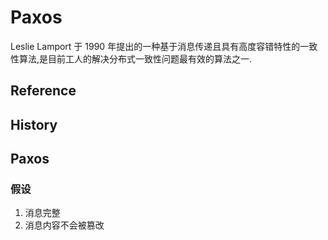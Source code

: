 # Paxos

Leslie Lamport 于 1990 年提出的一种基于消息传递且具有高度容错特性的一致性算法,是目前工人的解决分布式一致性问题最有效的算法之一.

## Reference



## History


## Paxos

### 假设

1. 消息完整
2. 消息内容不会被篡改





